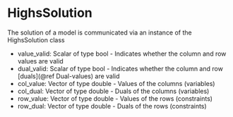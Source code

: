 # HighsSolution

The solution of a model is communicated via an instance of the HighsSolution class

- value\_valid: Scalar of type bool - Indicates whether the column and row values are valid
- dual\_valid: Scalar of type bool - Indicates whether the column and row [duals](@ref Dual-values) are valid
- col\_value: Vector of type double - Values of the columns (variables)
- col\_dual: Vector of type double - Duals of the columns (variables)
- row\_value: Vector of type double - Values of the rows (constraints)
- row\_dual: Vector of type double - Duals of the rows (constraints)
